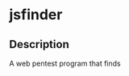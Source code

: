 # jsfinder

## Description
A web pentest program that finds <script> tags in a html file and downloads them to find specific keywords. Forexample you may want to check if your website is leaking passwords or tokens. Using this program you can automate the whole process,

## Installation and Usage 
1. Clone the repo
2. Run `go build` in the project directory 
3. ```./jsfinder -url <target url> -d >download directory> -b <beautifies javascript files> -p <pattern>```

## Dependancy
this program relies on a few programs
1. wget
2. rg (better grep)
3. js-beautify
